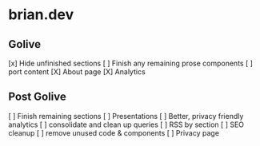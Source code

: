 # brian.dev

## Golive
[x] Hide unfinished sections
[ ] Finish any remaining prose components
[ ] port content
[X] About page
[X] Analytics
## Post Golive
[ ] Finish remaining sections
[ ] Presentations
[ ] Better, privacy friendly analytics
[ ] consolidate and clean up queries
[ ] RSS by section
[ ] SEO cleanup
[ ] remove unused code & components
[ ] Privacy page


